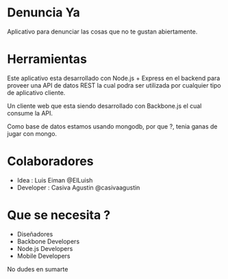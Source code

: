 Denuncia Ya
===========

Aplicativo para denunciar las cosas que no te gustan abiertamente.

Herramientas
============

Este aplicativo esta desarrollado con Node.js + Express en el backend para proveer
una API de datos REST la cual podra ser utilizada por cualquier tipo de aplicativo cliente.

Un cliente web que esta siendo desarrollado con Backbone.js el cual consume la API.

Como base de datos estamos usando mongodb, por que ?, tenia ganas de jugar con mongo.

Colaboradores
=============

  * Idea : Luis Eiman @ElLuish
  * Developer : Casiva Agustin @casivaagustin
  
Que se necesita ?
=================

  * Diseñadores
  * Backbone Developers
  * Node.js Developers
  * Mobile Developers
 
  No dudes en sumarte
